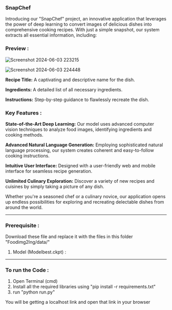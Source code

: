 ### SnapChef

Introducing our "SnapChef" project, an innovative application that leverages the power of deep learning to convert images of delicious dishes into comprehensive cooking recipes. With just a simple snapshot, our system extracts all essential information, including:

### Preview :
![Screenshot 2024-06-03 223215](https://github.com/DivyangJoshi1/SnapChef/assets/99973206/b63d176b-461c-4d96-9321-230b07cf95d0)



![Screenshot 2024-06-03 224448](https://github.com/DivyangJoshi1/SnapChef/assets/99973206/5ce16290-ba76-4398-adb3-834ff2d375ed)


**Recipe Title:** A captivating and descriptive name for the dish.

**Ingredients:** A detailed list of all necessary ingredients.

**Instructions:** Step-by-step guidance to flawlessly recreate the dish.

### Key Features : 

**State-of-the-Art Deep Learning:** Our model uses advanced computer vision techniques to analyze food images, identifying ingredients and cooking methods.

**Advanced Natural Language Generation:** Employing sophisticated natural language processing, our system creates coherent and easy-to-follow cooking instructions.

**Intuitive User Interface:** Designed with a user-friendly web and mobile interface for seamless recipe generation.

**Unlimited Culinary Exploration:** Discover a variety of new recipes and cuisines by simply taking a picture of any dish.

Whether you're a seasoned chef or a culinary novice, our application opens up endless possibilities for exploring and recreating delectable dishes from around the world.

---


### Prerequisite :
Download these file and replace it with the files in this folder "Foodimg2Ing/data/"

1. Model (Modelbest.ckpt) :

---

### To run the Code :

1. Open Terminal (cmd)
2. Install all the required libraries using "pip install -r requirements.txt"
3. run "python run.py"

You will be getting a localhost link and open that link in your browser 

